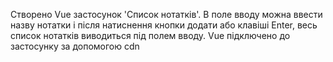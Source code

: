Створено Vue застосунок 'Список нотатків'. В поле вводу можна ввести назву нотатки і після натиснення кнопки додати або клавіші Enter, весь список нотатків виводиться під полем вводу. Vue підключено до застосунку за допомогою cdn
